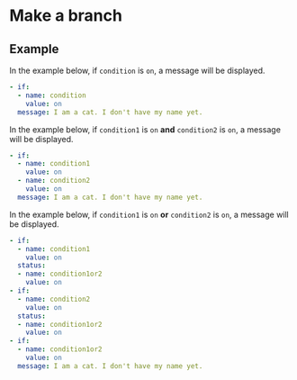 Make a branch
================================================================================

Example
--------------------------------------------------------------------------------

In the example below,
if `condition` is `on`, a message will be displayed.

```yaml
- if:
  - name: condition
    value: on
  message: I am a cat. I don't have my name yet.
```

In the example below,
if `condition1` is `on` **and** `condition2` is `on`,
a message will be displayed.

```yaml
- if:
  - name: condition1
    value: on
  - name: condition2
    value: on
  message: I am a cat. I don't have my name yet.
```

In the example below,
if `condition1` is `on` **or** `condition2` is `on`,
a message will be displayed.

```yaml
- if:
  - name: condition1
    value: on
  status:
  - name: condition1or2
    value: on
- if:
  - name: condition2
    value: on
  status:
  - name: condition1or2
    value: on
- if:
  - name: condition1or2
    value: on
  message: I am a cat. I don't have my name yet.
```
